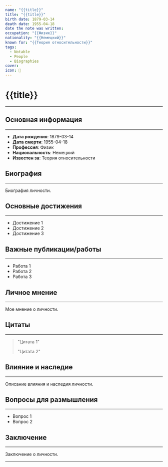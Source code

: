 ```yaml
---
name: "{{title}}"
title: "{{title}}"
birth date: 1879-03-14
death date: 1955-04-18
date the note was written: 
occupation: "{{Физик}}"
nationality: "{{Немецкий}}"
known for: "{{Теория относительности}}"
tags:
  - Notable
  - People
  - Biographies
cover: 
icon: 👤
---
```


# {{title}}
---


## Основная информация
---

- **Дата рождения**: 1879-03-14
- **Дата смерти**: 1955-04-18
- **Профессия**: Физик
- **Национальность**: Немецкий
- **Известен за**: Теория относительности


## Биография
---

Биография личности.


## Основные достижения
---

- Достижение 1
- Достижение 2
- Достижение 3


## Важные публикации/работы
---
- Работа 1
- Работа 2
- Работа 3


## Личное мнение
---

Мое мнение о личности.


## Цитаты
---

> "Цитата 1"
> 
> "Цитата 2"


## Влияние и наследие
---

Описание влияния и наследия личности.


## Вопросы для размышления
---

- Вопрос 1
- Вопрос 2


## Заключение
---

Заключение о личности.


---